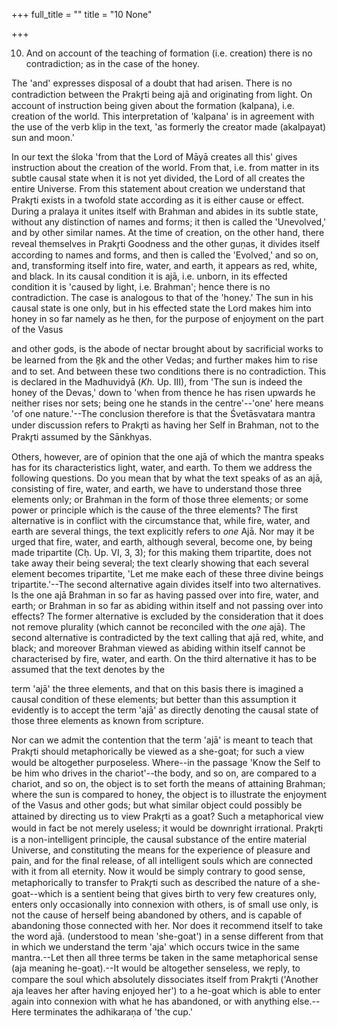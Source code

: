 +++
full_title = ""
title = "10 None"

+++


10. And on account of the teaching of formation (i.e. creation) there is no contradiction; as in the case of the honey.

The 'and' expresses disposal of a doubt that had arisen. There is no contradiction between the Prakr̥ti being ajā and originating from light. On account of instruction being given about the formation (kalpana), i.e. creation of the world. This interpretation of 'kalpana' is in agreement with the use of the verb klip in the text, 'as formerly the creator made (akalpayat) sun and moon.'

In our text the śloka 'from that the Lord of Māyā creates all this' gives instruction about the creation of the world. From that, i.e. from matter in its subtle causal state when it is not yet divided, the Lord of all creates the entire Universe. From this statement about creation we understand that Prakr̥ti exists in a twofold state according as it is either cause or effect. During a pralaya it unites itself with Brahman and abides in its subtle state, without any distinction of names and forms; it then is called the 'Unevolved,' and by other similar names. At the time of creation, on the other hand, there reveal themselves in Prakr̥ti Goodness and the other guṇas, it divides itself according to names and forms, and then is called the 'Evolved,' and so on, and, transforming itself into fire, water, and earth, it appears as red, white, and black. In its causal condition it is ajā, i.e. unborn, in its effected condition it is 'caused by light, i.e. Brahman'; hence there is no contradiction. The case is analogous to that of the 'honey.' The sun in his causal state is one only, but in his effected state the Lord makes him into honey in so far namely as he then, for the purpose of enjoyment on the part of the Vasus

and other gods, is the abode of nectar brought about by sacrificial works to be learned from the R̥k and the other Vedas; and further makes him to rise and to set. And between these two conditions there is no contradiction. This is declared in the Madhuvidyā (_Kh._ Up. III), from 'The sun is indeed the honey of the Devas,' down to 'when from thence he has risen upwards he neither rises nor sets; being one he stands in the centre'--'one' here means 'of one nature.'--The conclusion therefore is that the Śvetāsvatara mantra under discussion refers to Prakr̥ti as having her Self in Brahman, not to the Prakr̥ti assumed by the Sānkhyas.

Others, however, are of opinion that the one ajā of which the mantra speaks has for its characteristics light, water, and earth. To them we address the following questions. Do you mean that by what the text speaks of as an ajā, consisting of fire, water, and earth, we have to understand those three elements only; or Brahman in the form of those three elements; or some power or principle which is the cause of the three elements? The first alternative is in conflict with the circumstance that, while fire, water, and earth are several things, the text explicitly refers to _one_ Ajā. Nor may it be urged that fire, water, and earth, although several, become one, by being made tripartite (Cḥ. Up. VI, 3, 3); for this making them tripartite, does not take away their being several; the text clearly showing that each several element becomes tripartite, 'Let me make each of these three divine beings tripartite.'--The second alternative again divides itself into two alternatives. Is the one ajā Brahman in so far as having passed over into fire, water, and earth; or Brahman in so far as abiding within itself and not passing over into effects? The former alternative is excluded by the consideration that it does not remove plurality (which cannot be reconciled with the _one_ ajā). The second alternative is contradicted by the text calling that ajā red, white, and black; and moreover Brahman viewed as abiding within itself cannot be characterised by fire, water, and earth. On the third alternative it has to be assumed that the text denotes by the

term 'ajā' the three elements, and that on this basis there is imagined a causal condition of these elements; but better than this assumption it evidently is to accept the term 'ajā' as directly denoting the causal state of those three elements as known from scripture.

Nor can we admit the contention that the term 'ajā' is meant to teach that Prakr̥ti should metaphorically be viewed as a she-goat; for such a view would be altogether purposeless. Where--in the passage 'Know the Self to be him who drives in the chariot'--the body, and so on, are compared to a chariot, and so on, the object is to set forth the means of attaining Brahman; where the sun is compared to honey, the object is to illustrate the enjoyment of the Vasus and other gods; but what similar object could possibly be attained by directing us to view Prakr̥ti as a goat? Such a metaphorical view would in fact be not merely useless; it would be downright irrational. Prakr̥ti is a non-intelligent principle, the causal substance of the entire material Universe, and constituting the means for the experience of pleasure and pain, and for the final release, of all intelligent souls which are connected with it from all eternity. Now it would be simply contrary to good sense, metaphorically to transfer to Prakr̥ti such as described the nature of a she-goat--which is a sentient being that gives birth to very few creatures only, enters only occasionally into connexion with others, is of small use only, is not the cause of herself being abandoned by others, and is capable of abandoning those connected with her. Nor does it recommend itself to take the word ajā. (understood to mean 'she-goat') in a sense different from that in which we understand the term 'aja' which occurs twice in the same mantra.--Let then all three terms be taken in the same metaphorical sense (aja meaning he-goat).--It would be altogether senseless, we reply, to compare the soul which absolutely dissociates itself from Prakr̥ti ('Another aja leaves her after having enjoyed her') to a he-goat which is able to enter again into connexion with what he has abandoned, or with anything else.--Here terminates the adhikaraṇa of 'the cup.'

